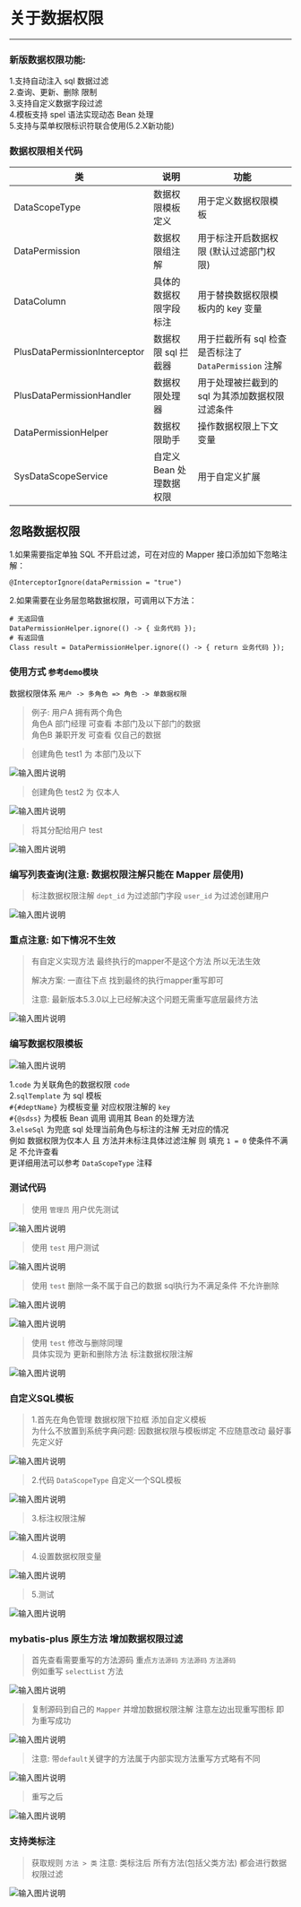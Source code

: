 # 关于数据权限
- - -

### 新版数据权限功能:
1.支持自动注入 sql 数据过滤<br>
2.查询、更新、删除 限制<br>
3.支持自定义数据字段过滤<br>
4.模板支持 spel 语法实现动态 Bean 处理<br>
5.支持与菜单权限标识符联合使用(5.2.X新功能)

### 数据权限相关代码

| 类                             | 说明              | 功能                                     |
|-------------------------------|-----------------|----------------------------------------|
| DataScopeType                 | 数据权限模板定义        | 用于定义数据权限模板                             |
| DataPermission                | 数据权限组注解         | 用于标注开启数据权限 (默认过滤部门权限)                  |
| DataColumn                    | 具体的数据权限字段标注     | 用于替换数据权限模板内的 key 变量                    |
| PlusDataPermissionInterceptor | 数据权限 sql 拦截器    | 用于拦截所有 sql 检查是否标注了 `DataPermission` 注解 |
| PlusDataPermissionHandler     | 数据权限处理器         | 用于处理被拦截到的 sql 为其添加数据权限过滤条件             |
| DataPermissionHelper          | 数据权限助手          | 操作数据权限上下文变量                            |
| SysDataScopeService           | 自定义 Bean 处理数据权限 | 用于自定义扩展                                |

## 忽略数据权限

1.如果需要指定单独 SQL 不开启过滤，可在对应的 Mapper 接口添加如下忽略注解：
```
@InterceptorIgnore(dataPermission = "true")
```

2.如果需要在业务层忽略数据权限，可调用以下方法：
```
# 无返回值
DataPermissionHelper.ignore(() -> { 业务代码 });
# 有返回值
Class result = DataPermissionHelper.ignore(() -> { return 业务代码 });
```

### 使用方式 `参考demo模块`
数据权限体系 `用户 -> 多角色 => 角色 -> 单数据权限`
> 例子: 用户A 拥有两个角色<br>
> 角色A 部门经理 可查看 本部门及以下部门的数据<br>
> 角色B 兼职开发 可查看 仅自己的数据

> 创建角色 test1 为 本部门及以下

![输入图片说明](https://foruda.gitee.com/images/1678978669666831574/b51ed0a3_1766278.png "屏幕截图")

> 创建角色 test2 为 仅本人

![输入图片说明](https://foruda.gitee.com/images/1678978674159035056/69cf32ad_1766278.png "屏幕截图")

> 将其分配给用户 test

![输入图片说明](https://foruda.gitee.com/images/1678978680492570269/a47b6afc_1766278.png "屏幕截图")

### 编写列表查询(注意: 数据权限注解只能在 Mapper 层使用)

> 标注数据权限注解 `dept_id` 为过滤部门字段 `user_id` 为过滤创建用户

![输入图片说明](https://foruda.gitee.com/images/1678978687179608427/d6b83c30_1766278.png "屏幕截图")

### 重点注意: 如下情况不生效

> 有自定义实现方法 最终执行的mapper不是这个方法 所以无法生效
> 
> 解决方案: 一直往下点 找到最终的执行mapper重写即可
> 
> 注意: 最新版本5.3.0以上已经解决这个问题无需重写底层最终方法

![输入图片说明](https://foruda.gitee.com/images/1678978692558777291/78b0a3dd_1766278.png "屏幕截图")

### 编写数据权限模板

![输入图片说明](https://foruda.gitee.com/images/1678978697141183499/cfc1cb6a_1766278.png "屏幕截图")

1.`code` 为关联角色的数据权限 `code`<br>
2.`sqlTemplate` 为 sql 模板<br>
`#{#deptName}` 为模板变量 对应权限注解的 `key`<br>
`#{@sdss}` 为模板 Bean 调用 调用其 Bean 的处理方法<br>
3.`elseSql` 为兜底 sql 处理当前角色与标注的注解 无对应的情况<br>
例如 数据权限为仅本人 且 方法并未标注具体过滤注解 则 填充 `1 = 0` 使条件不满足 不允许查看<br>
更详细用法可以参考 `DataScopeType` 注释

### 测试代码

> 使用 `管理员` 用户优先测试

![输入图片说明](https://foruda.gitee.com/images/1678978703250082481/e93a68a5_1766278.png "屏幕截图")

> 使用 `test` 用户测试

![输入图片说明](https://foruda.gitee.com/images/1678978710644676604/d7f80487_1766278.png "屏幕截图")

> 使用 `test` 删除一条不属于自己的数据
> sql执行为不满足条件 不允许删除

![输入图片说明](https://foruda.gitee.com/images/1678978715711122947/441d61f7_1766278.png "屏幕截图")

![输入图片说明](https://foruda.gitee.com/images/1678978720298532619/a35b1147_1766278.png "屏幕截图")


> 使用 `test` 修改与删除同理<br>
> 具体实现为 更新和删除方法 标注数据权限注解

![输入图片说明](https://foruda.gitee.com/images/1678978725329242504/a70491a1_1766278.png "屏幕截图")

### 自定义SQL模板

> 1.首先在角色管理 数据权限下拉框 添加自定义模板<br>
> 为什么不放置到系统字典问题: 因数据权限与模板绑定 不应随意改动 最好事先定义好

![输入图片说明](https://foruda.gitee.com/images/1678978730563169865/3459ee17_1766278.png "屏幕截图")

> 2.代码 `DataScopeType` 自定义一个SQL模板

![输入图片说明](https://foruda.gitee.com/images/1678978735588305505/3f030c67_1766278.png "屏幕截图")

> 3.标注权限注解

![输入图片说明](https://foruda.gitee.com/images/1678978742259837391/eabe5caa_1766278.png "屏幕截图")

> 4.设置数据权限变量

![输入图片说明](https://foruda.gitee.com/images/1678978746778429543/e211201f_1766278.png "屏幕截图")

> 5.测试

![输入图片说明](https://foruda.gitee.com/images/1678978751875467640/7d210cf4_1766278.png "屏幕截图")

### mybatis-plus 原生方法 增加数据权限过滤

> 首先查看需要重写的方法源码 重点`方法源码` `方法源码` `方法源码`<br>
> 例如重写 `selectList` 方法<br>

![输入图片说明](https://foruda.gitee.com/images/1747206845637615373/91475df0_1766278.png "屏幕截图")

> 复制源码到自己的 `Mapper` 并增加数据权限注解 注意左边出现重写图标 即为重写成功<br>

![输入图片说明](https://foruda.gitee.com/images/1747206853261986716/57cb72fe_1766278.png "屏幕截图")

> 注意: 带`default`关键字的方法属于内部实现方法重写方式略有不同

![输入图片说明](https://foruda.gitee.com/images/1747206949691266178/7763e0b0_1766278.png "屏幕截图")

> 重写之后

![输入图片说明](https://foruda.gitee.com/images/1747206957957632611/e3d353ed_1766278.png "屏幕截图")

### 支持类标注

> 获取规则 `方法 > 类` 注意: 类标注后 所有方法(包括父类方法) 都会进行数据权限过滤

![输入图片说明](https://foruda.gitee.com/images/1678978767336534896/fb13ee99_1766278.png "屏幕截图")
